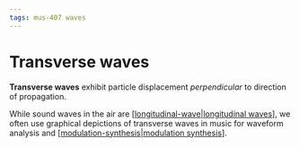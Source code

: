 ```yaml
---
tags: mus-407 waves
---
```


# Transverse waves

**Transverse waves** exhibit particle displacement _perpendicular_ to direction of propagation.

While sound waves in the air are [[longitudinal-wave|longitudinal waves]], we often use graphical depictions of transverse waves in music for waveform analysis and [[modulation-synthesis|modulation synthesis]].

[//begin]: # "Autogenerated link references for markdown compatibility"
[longitudinal-wave|longitudinal waves]: longitudinal-wave "Longitudinal waves"
[modulation-synthesis|modulation synthesis]: modulation-synthesis "Modulation Synthesis"
[//end]: # "Autogenerated link references"
